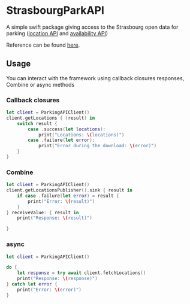 # StrasbourgParkAPI

A simple swift package giving access to the Strasbourg open data for parking ([location API](https://data.strasbourg.eu/explore/dataset/parkings/table/) and [availability API](https://data.strasbourg.eu/explore/dataset/occupation-parkings-temps-reel/table/))

Reference can be found [here](https://yageek.github.io/StrasbourgParkAPI/).

## Usage
You can interact with the framework using callback closures responses, Combine or async methods

### Callback closures 

```swift
let client = ParkingAPIClient()
client.getLocations { (result) in
    switch result {
        case .success(let locations):
            print("Locations: \(locations)")
        case .failure(let error):
            print("Error during the download: \(error)")
    }
}
```

### Combine 

```swift
let client = ParkingAPIClient()
client.getLocationsPublisher().sink { result in
    if case .failure(let error) = result {
        print("Error: \(result)")
    }   
} receiveValue: { result in
    print("Response: \(result)")

}
```

### async

```swift
let client = ParkingAPIClient()

do {
    let response = try await client.fetchLocations()
    print("Response: \(response)")
} catch let error {
    print("Error: \(error)")
}
```



